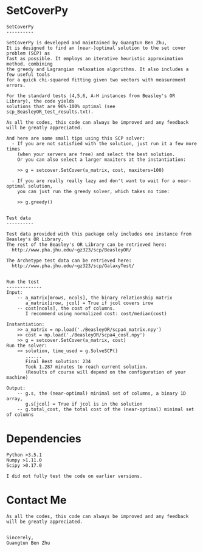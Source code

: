 SetCoverPy
=============

    SetCoverPy
    ----------

    SetCoverPy is developed and maintained by Guangtun Ben Zhu, 
    It is designed to find an (near-)optimal solution to the set cover problem (SCP) as 
    fast as possible. It employs an iterative heuristic approximation method, combining 
    the greedy and Lagrangian relaxation algorithms. It also includes a few useful tools
    for a quick chi-squared fitting given two vectors with measurement errors.

    For the standard tests (4,5,6, A-H instances from Beasley's OR Library), the code yields 
    solutions that are 96%-100% optimal (see scp_BeasleyOR_test_results.txt). 

    As all the codes, this code can always be improved and any feedback will be greatly appreciated.

    And here are some small tips using this SCP solver:
      - If you are not satisfied with the solution, just run it a few more times 
        (when your servers are free) and select the best solution.
        Or you can also select a larger maxiters at the instantiation:

        >> g = setcover.SetCover(a_matrix, cost, maxiters=100)

      - If you are really really lazy and don't want to wait for a near-optimal solution,
        you can just run the greedy solver, which takes no time:

        >> g.greedy()


    Test data
    ----------

    Test data provided with this package only includes one instance from Beasley's OR Library.
    The rest of the Beasley's OR Library can be retrieved here:
      http://www.pha.jhu.edu/~gz323/scp/BeasleyOR/  

    The Archetype test data can be retrieved here:
      http://www.pha.jhu.edu/~gz323/scp/GalaxyTest/


    Run the test
    -------------
    Input: 
        -- a_matrix[mrows, ncols], the binary relationship matrix
           a_matrix[irow, jcol] = True if jcol covers irow
        -- cost[ncols], the cost of columns. 
           I recommend using normalized cost: cost/median(cost)

    Instantiation: 
        >> a_matrix = np.load('./BeasleyOR/scpa4_matrix.npy')
        >> cost = np.load('./BeasleyOR/scpa4_cost.npy')
        >> g = setcover.SetCover(a_matrix, cost)
    Run the solver: 
        >> solution, time_used = g.SolveSCP()
           ......
           Final Best solution: 234
           Took 1.287 minutes to reach current solution.
           (Results of course will depend on the configuration of your machine)

    Output:
        -- g.s, the (near-optimal) minimal set of columns, a binary 1D array, 
           g.s[jcol] = True if jcol is in the solution
        -- g.total_cost, the total cost of the (near-optimal) minimal set of columns

Dependencies
=============
    Python >3.5.1
    Numpy >1.11.0
    Scipy >0.17.0

    I did not fully test the code on earlier versions.

Contact Me
=============
    As all the codes, this code can always be improved and any feedback will be greatly appreciated.


    Sincerely,
    Guangtun Ben Zhu
